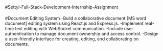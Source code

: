 #Settyl-Full-Stack-Development-Internship-Assignment 
####
#Document Editing System 
-Build a collaborative document [MS word document] editing system using React.js and Express.js.
-Implement real-time text editing with WebSocket communication.
-Include user authentication to manage document ownership and access control.
-Design a user-friendly interface for creating, editing, and collaborating on documents.
